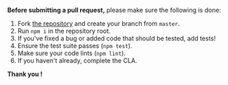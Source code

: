 **Before submitting a pull request,** please make sure the following is done:

1. Fork [the repository](https://github.com/hamzaPixl/crypto-folio) and create your branch from `master`.
2. Run `npm i` in the repository root.
3. If you've fixed a bug or added code that should be tested, add tests!
4. Ensure the test suite passes (`npm test`).
5. Make sure your code lints (`npm lint`).
6. If you haven't already, complete the CLA.

**Thank you !**
